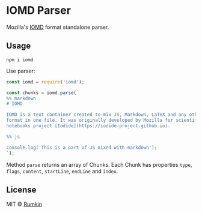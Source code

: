 # IOMD Parser

Mozilla's [IOMD](https://iodide-project.github.io/docs/iomd/) format standalone parser.

## Usage

```shell
npm i iomd
```

Use parser:
```javascript
const iomd = require('iomd');

const chunks = iomd.parse(`
%% markdown
# IOMD

IOMD is a text container created to mix JS, Markdown, LaTeX and any other text
format in one file. It was originally developed by Mozilla for scientific
notebooks project [Iodide](https://iodide-project.github.io).

%% js

console.log('This is a part of JS mixed with markdown');
`);
```

Method `parse` returns an array of Chunks. Each Chunk has properties `type`, `flags`,
`content`, `startLine`, `endLine` and `index`.

## License

MIT © [Rumkin](https://rumk.in)
